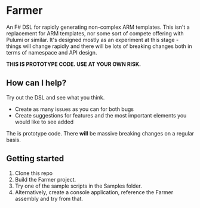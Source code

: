 # Farmer

An F# DSL for rapidly generating non-complex ARM templates. This isn't a replacement for ARM templates,
nor some sort of compete offering with Pulumi or similar. It's designed mostly as an experiment at this stage -
things will change rapidly and there will be lots of breaking changes both in terms of namespace and API design.

**THIS IS PROTOTYPE CODE. USE AT YOUR OWN RISK.**

## How can I help?
Try out the DSL and see what you think.

* Create as many issues as you can for both bugs
* Create suggestions for features and the most important elements you would like to see added

The is prototype code. There **will** be massive breaking changes on a regular basis.

## Getting started
1. Clone this repo
2. Build the Farmer project.
3. Try one of the sample scripts in the Samples folder.
4. Alternatively, create a console application, reference the Farmer assembly and try from that.
